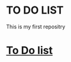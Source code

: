 # TO DO LIST
This is my first repositry

# [To Do list ](https://github.com/Rupali-Bansal/CODSOFT.git)
